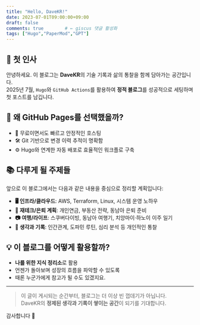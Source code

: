 ```yaml
---
title: "Hello, DaveKR!"
date: 2023-07-01T09:00:00+09:00
draft: false
comments: true        # ← giscus 댓글 활성화
tags: ["Hugo","PaperMod","GPT"]
---
```


## 👋 첫 인사

안녕하세요. 이 블로그는 **DaveKR**의 기술 기록과 삶의 통찰을 함께 담아가는 공간입니다.  
2025년 7월, `Hugo`와 `GitHub Actions`를 활용하여 **정적 블로그**를 성공적으로 세팅하며 첫 포스트를 남깁니다.

## 🚀 왜 GitHub Pages를 선택했을까?

- 💸 무료이면서도 빠르고 안정적인 호스팅
- 🛠 Git 기반으로 변경 이력 추적이 명확함
- ⚙️ Hugo와 연계한 자동 배포로 효율적인 워크플로 구축

## 📚 다루게 될 주제들

앞으로 이 블로그에서는 다음과 같은 내용을 중심으로 정리할 계획입니다:

- **🖥 인프라/클라우드**: AWS, Terraform, Linux, 시스템 운영 노하우
- **🧾 재테크/은퇴 계획**: 개인연금, 부동산 전략, 동남아 은퇴 준비
- **📷 여행/라이프**: 스쿠버다이빙, 동남아 여행기, 치앙마이·하노이 이주 일기
- **🧠 생각과 기록**: 인간관계, 도파민 루틴, 심리 분석 등 개인적인 통찰

## 💡 이 블로그를 어떻게 활용할까?

- **나를 위한 지식 정리소**로 활용  
- 언젠가 돌아보며 성장의 흐름을 파악할 수 있도록  
- 때론 누군가에게 참고가 될 수도 있겠지요.

---

> 이 글이 게시되는 순간부터, 블로그는 더 이상 빈 껍데기가 아닙니다.  
> DaveKR의 **정제된 생각과 기록이 쌓이는 공간**이 되기를 기대합니다.

감사합니다 🙏  

